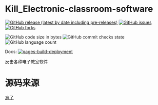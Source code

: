 # Kill_Electronic-classroom-software
[![GitHub release (latest by date including pre-releases)](https://img.shields.io/github/downloads-pre/user111192/Kill_Electronic-classroom-software/v3.1/total)](https://github.com/user111192/Kill_Electronic-classroom-software/releases)
[![GitHub issues](https://img.shields.io/github/issues/user111192/Kill_Electronic-classroom-software)](https://github.com/user111192/Kill_Electronic-classroom-software/issues)
[![GitHub forks](https://img.shields.io/github/forks/user111192/Kill_Electronic-classroom-software)](https://github.com/user111192/Kill_Electronic-classroom-software/network)

![GitHub code size in bytes](https://img.shields.io/github/languages/code-size/user111192/Kill_Electronic-classroom-software)
![GitHub commit checks state](https://img.shields.io/github/checks-status/user111192/Kill_Electronic-classroom-software/main)
![GitHub language count](https://img.shields.io/github/languages/count/user111192/Kill_Electronic-classroom-software)

Docs: [![pages-build-deployment](https://github.com/user111192/Kill_Electronic-classroom-software/actions/workflows/pages/pages-build-deployment/badge.svg?branch=main)](https://github.com/user111192/Kill_Electronic-classroom-software/actions/workflows/pages/pages-build-deployment)

反击各种电子教室软件
# 源码来源
[忘了](about:blank)
